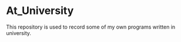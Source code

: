 # At_University

This repository is used to record  some of my own programs written in university.

